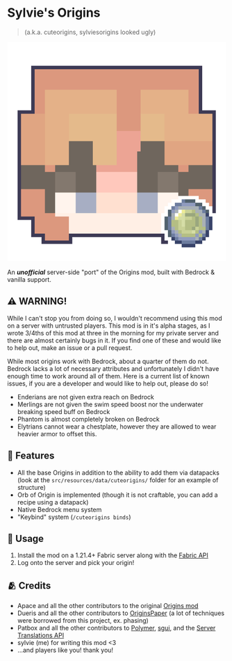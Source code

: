# Sylvie's Origins

> (a.k.a. cuteorigins, sylviesorigins looked ugly)

![A composite image of the mod creators skin and the logo of the original Origins mod](src/main/resources/assets/cuteorigins/icon.png)

An ***unofficial*** server-side "port" of the Origins mod, built with Bedrock & vanilla support.

## ⚠️ WARNING!

While I can't stop you from doing so, I wouldn't recommend using this mod on a server with untrusted players. This mod is in it's alpha stages, as I wrote 3/4ths of this mod at three in the morning for my private server and there are almost certainly bugs in it. If you find one of these and would like to help out, make an issue or a pull request.

While most origins work with Bedrock, about a quarter of them do not. Bedrock lacks a lot of necessary attributes and unfortunately I didn't have enough time to work around all of them. Here is a current list of known issues, if you are a developer and would like to help out, please do so!

- Enderians are not given extra reach on Bedrock
- Merlings are not given the swim speed boost nor the underwater breaking speed buff on Bedrock
- Phantom is almost completely broken on Bedrock
- Elytrians cannot wear a chestplate, however they are allowed to wear heavier armor to offset this.

## 📝 Features

- All the base Origins in addition to the ability to add them via datapacks (look at the `src/resources/data/cuteorigins/` folder for an example of structure)
- Orb of Origin is implemented (though it is not craftable, you can add a recipe using a datapack)
- Native Bedrock menu system
- "Keybind" system (`/cuteorigins binds`)

## 🔨 Usage

1. Install the mod on a 1.21.4+ Fabric server along with the [Fabric API](https://modrinth.com/mod/fabric-api)
2. Log onto the server and pick your origin!

## 🫂 Credits

- Apace and all the other contributors to the original [Origins mod](https://www.curseforge.com/minecraft/mc-mods/origins)
- Dueris and all the other contributors to [OriginsPaper](https://modrinth.com/plugin/originspaper) (a lot of techniques were borrowed from this project, ex. phasing)
- Patbox and all the other contributors to [Polymer](https://modrinth.com/mod/polymer), [sgui](https://github.com/Patbox/sgui), and the [Server Translations API](https://github.com/NucleoidMC/Server-Translations)
- sylvie (me) for writing this mod <3
- ...and players like you! thank you!
